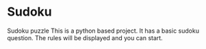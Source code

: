 # Sudoku
Sudoku puzzle
This is a python based project. It has a basic sudoku question. The rules will be displayed and you can start.
